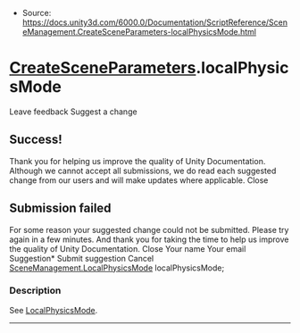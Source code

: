 * Source: https://docs.unity3d.com/6000.0/Documentation/ScriptReference/SceneManagement.CreateSceneParameters-localPhysicsMode.html

#  [CreateSceneParameters](https://docs.unity3d.com/6000.0/Documentation/ScriptReference/SceneManagement.CreateSceneParameters.html).localPhysicsMode
Leave feedback
Suggest a change
## Success!
Thank you for helping us improve the quality of Unity Documentation. Although we cannot accept all submissions, we do read each suggested change from our users and will make updates where applicable.
Close
## Submission failed
For some reason your suggested change could not be submitted. Please <a>try again</a> in a few minutes. And thank you for taking the time to help us improve the quality of Unity Documentation.
Close
Your name Your email Suggestion* Submit suggestion
Cancel
[SceneManagement.LocalPhysicsMode](https://docs.unity3d.com/6000.0/Documentation/ScriptReference/SceneManagement.LocalPhysicsMode.html) localPhysicsMode; 
### Description
See [LocalPhysicsMode](https://docs.unity3d.com/6000.0/Documentation/ScriptReference/SceneManagement.LocalPhysicsMode.html).
* * *
